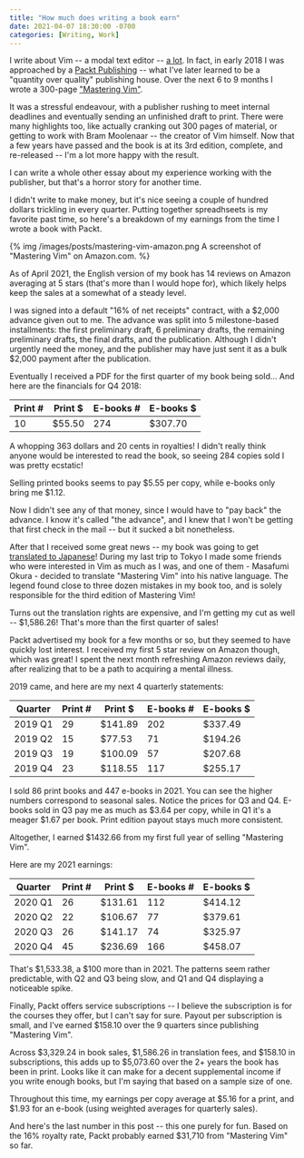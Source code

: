 ```yaml
---
title: "How much does writing a book earn"
date: 2021-04-07 18:30:00 -0700
categories: [Writing, Work]
---
```


I write about Vim -- a modal text editor -- [a lot][4]. In fact, in early 2018
I was approached by a [Packt Publishing][3] -- what I've later learned to be a
"quantity over quality" publishing house. Over the next 6 to 9 months I wrote a
300-page ["Mastering Vim"][1].

It was a stressful endeavour, with a publisher rushing to meet internal
deadlines and eventually sending an unfinished draft to print. There were many
highlights too, like actually cranking out 300 pages of material, or getting to
work with Bram Moolenaar -- the creator of Vim himself. Now that a few years
have passed and the book is at its 3rd edition, complete, and re-released --
I'm a lot more happy with the result.

I can write a whole other essay about my experience working with the publisher,
but that's a horror story for another time.

I didn't write to make money, but it's nice seeing a couple of hundred dollars
trickling in every quarter. Putting together spreadhseets is my favorite past
time, so here's a breakdown of my earnings from the time I wrote a book with
Packt.

{% img /images/posts/mastering-vim-amazon.png A screenshot of "Mastering Vim" on Amazon.com. %}

As of April 2021, the English version of my book has 14 reviews on Amazon
averaging at 5 stars (that's more than I would hope for), which likely helps
keep the sales at a somewhat of a steady level.

I was signed into a default "16% of net receipts" contract, with a $2,000
advance given out to me. The advance was split into 5 milestone-based
installments: the first preliminary draft, 6 preliminary drafts, the remaining
preliminary drafts, the final drafts, and the publication. Although I didn't
urgently need the money, and the publisher may have just sent it as a bulk
$2,000 payment after the publication.

Eventually I received a PDF for the first quarter of my book being sold... And
here are the financials for Q4 2018:

| Print # | Print $ | E-books # | E-books $ |
|---------|---------|-----------|-----------|
| 10      | $55.50  | 274       | $307.70   |

A whopping 363 dollars and 20 cents in royalties! I didn't really think anyone
would be interested to read the book, so seeing 284 copies sold I was pretty
ecstatic!

Selling printed books seems to pay $5.55 per copy, while e-books only bring me
$1.12.

Now I didn't see any of that money, since I would have to "pay back" the
advance. I know it's called "the advance", and I knew that I won't be getting
that first check in the mail -- but it sucked a bit nonetheless.

After that I received some great news -- my book was going to get
[translated to Japanese][2]! During my last trip to Tokyo I made some friends
who were interested in Vim as much as I was, and one of them - Masafumi Okura -
decided to translate "Mastering Vim" into his native language. The legend found
close to three dozen mistakes in my book too, and is solely responsible for the
third edition of Mastering Vim!

Turns out the translation rights are expensive, and I'm getting my cut as well
-- $1,586.26! That's more than the first quarter of sales!

Packt advertised my book for a few months or so, but they seemed to have
quickly lost interest. I received my first 5 star review on Amazon though,
which was great! I spent the next month refreshing Amazon reviews daily, after
realizing that to be a path to acquiring a mental illness.

2019 came, and here are my next 4 quarterly statements:

| Quarter      | Print # | Print $ | E-books # | E-books $ |
|--------------|---------|---------|-----------|-----------|
| 2019 Q1      | 29      | $141.89 | 202       | $337.49   |
| 2019 Q2      | 15      | $77.53  | 71        | $194.26   |
| 2019 Q3      | 19      | $100.09 | 57        | $207.68   |
| 2019 Q4      | 23      | $118.55 | 117       | $255.17   |

I sold 86 print books and 447 e-books in 2021. You can see the higher numbers
correspond to seasonal sales. Notice the prices for Q3 and Q4. E-books sold in
Q3 pay me as much as $3.64 per copy, while in Q1 it's a meager $1.67 per book.
Print edition payout stays much more consistent.

Altogether, I earned $1432.66 from my first full year of selling "Mastering
Vim".

Here are my 2021 earnings:

| Quarter      | Print # | Print $ | E-books # | E-books $ |
|--------------|---------|---------|-----------|-----------|
| 2020 Q1      | 26      | $131.61 | 112       | $414.12   |
| 2020 Q2      | 22      | $106.67 | 77        | $379.61   |
| 2020 Q3      | 26      | $141.17 | 74        | $325.97   |
| 2020 Q4      | 45      | $236.69 | 166       | $458.07   |

That's $1,533.38, a $100 more than in 2021. The patterns seem rather
predictable, with Q2 and Q3 being slow, and Q1 and Q4 displaying a noticeable
spike.

Finally, Packt offers service subscriptions -- I believe the subscription is for
the courses they offer, but I can't say for sure. Payout per subscription is
small, and I've earned $158.10 over the 9 quarters since publishing "Mastering
Vim".

Across $3,329.24 in book sales, $1,586.26 in translation fees, and $158.10 in
subscriptions, this adds up to $5,073.60 over the 2+ years the book has been in
print. Looks like it can make for a decent supplemental income if you write
enough books, but I'm saying that based on a sample size of one.

Throughout this time, my earnings per copy average at $5.16 for a print, and
$1.93 for an e-book (using weighted averages for quarterly sales).

And here's the last number in this post -- this one purely for fun. Based on
the 16% royalty rate, Packt probably earned $31,710 from "Mastering Vim" so
far.

[1]: https://amzn.to/3wBeTx4
[2]: https://amzn.to/3fN7mFz
[3]: https://packtpub.com
[4]: /blog/categories/vim
